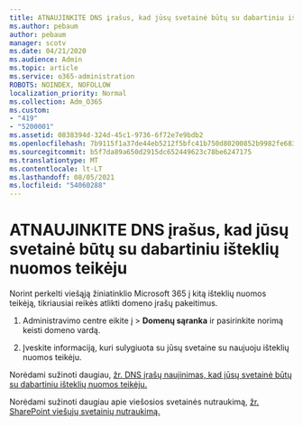 ```yaml
---
title: ATNAUJINKITE DNS įrašus, kad jūsų svetainė būtų su dabartiniu išteklių nuomos teikėju
ms.author: pebaum
author: pebaum
manager: scotv
ms.date: 04/21/2020
ms.audience: Admin
ms.topic: article
ms.service: o365-administration
ROBOTS: NOINDEX, NOFOLLOW
localization_priority: Normal
ms.collection: Adm_O365
ms.custom:
- "419"
- "5200001"
ms.assetid: 0838394d-324d-45c1-9736-6f72e7e9bdb2
ms.openlocfilehash: 7b9115f1a37de44eb5212f5bfc41b750d80200852b9982fe683b90af6a22a7df
ms.sourcegitcommit: b5f7da89a650d2915dc652449623c78be6247175
ms.translationtype: MT
ms.contentlocale: lt-LT
ms.lasthandoff: 08/05/2021
ms.locfileid: "54060288"
---
```

# <a name="update-dns-records-to-keep-your-website-with-your-current-hosting-provider"></a>ATNAUJINKITE DNS įrašus, kad jūsų svetainė būtų su dabartiniu išteklių nuomos teikėju

Norint perkelti viešąją žiniatinklio Microsoft 365 į kitą išteklių nuomos teikėją, tikriausiai reikės atlikti domeno įrašų pakeitimus.
  
1. Administravimo centre eikite  į \> **Domenų sąranka** ir pasirinkite norimą keisti domeno vardą.

2. Įveskite informaciją, kuri sulygiuota su jūsų svetaine su naujuoju išteklių nuomos teikėju.

Norėdami sužinoti daugiau, [žr. DNS įrašų naujinimas, kad jūsų svetainė būtų su dabartiniu išteklių nuomos teikėju.](https://docs.microsoft.com/microsoft-365/admin/dns/update-dns-records-to-retain-current-hosting-provider?view=o365-worldwide)
  
Norėdami sužinoti daugiau apie viešosios svetainės nutraukimą, [žr. SharePoint viešųjų svetainių nutraukimą.](https://support.office.com/article/sharepoint-online-public-websites-to-be-discontinued-e86bfd2f-5c7d-446f-a430-7cfcc0130916)
